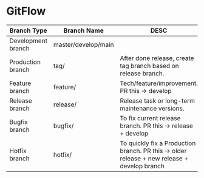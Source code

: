 # GitFlow

| Branch Type        | Branch Name         | DESC                                                                                        |
| ------------------ | ------------------- | ------------------------------------------------------------------------------------------- |
| Development branch | master/develop/main |                                                                                             |
| Production branch  | tag/                | After done release, create tag branch based on release branch.                              |
| Feature branch     | feature/            | Tech/feature/improvement. PR this -> develop                                                |
| Release branch     | release/            | Release task or long-term maintenance versions.                                             |
| Bugfix branch      | bugfix/             | To fix current release branch. PR this -> release + develop                                 |
| Hotfix branch      | hotfix/             | To quickly fix a Production branch. PR this -> older release + new release + develop branch |
